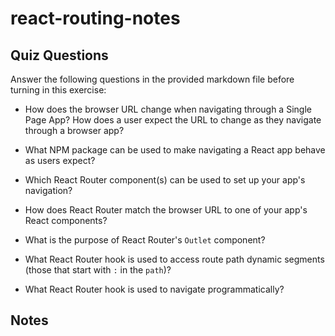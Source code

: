 # react-routing-notes

## Quiz Questions

Answer the following questions in the provided markdown file before turning in this exercise:

- How does the browser URL change when navigating through a Single Page App? How does a user expect the URL to change as they navigate through a browser app?

- What NPM package can be used to make navigating a React app behave as users expect?

- Which React Router component(s) can be used to set up your app's navigation?

- How does React Router match the browser URL to one of your app's React components?

- What is the purpose of React Router's `Outlet` component?

- What React Router hook is used to access route path dynamic segments (those that start with `:` in the `path`)?

- What React Router hook is used to navigate programmatically?

## Notes
